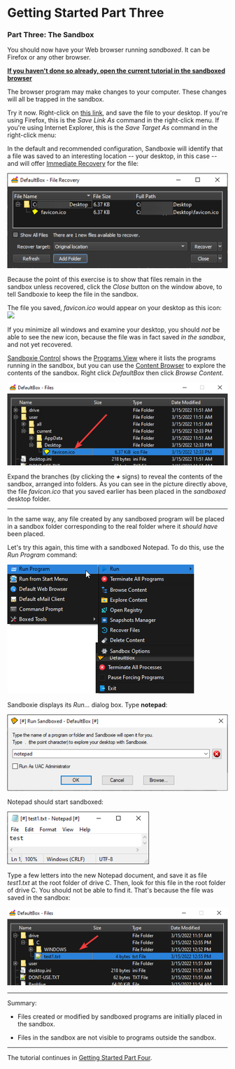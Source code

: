 # Getting Started Part Three

### Part Three: The Sandbox

You should now have your Web browser running _sandboxed_. It can be Firefox or any other browser.

<u>**If you haven't done so already, open the current tutorial in the sandboxed browser**</u>

The browser program may make changes to your computer. These changes will all be trapped in the sandbox.

Try it now. Right-click on [this link](https://github.com/sandboxie-plus/sandboxie-docs/raw/main/Media/favicon.ico), and
save the file to your desktop. If you're using Firefox, this is the _Save Link As_ command in the right-click menu. If
you're using Internet Explorer, this is the _Save Target As_ command in the right-click menu:

In the default and recommended configuration, Sandboxie will identify that a file was saved to an interesting location
-- your desktop, in this case -- and will offer [Immediate Recovery](ImmediateRecovery.md) for the file:

![](../Media/SP_ImmediateRecoverFavIcon.png)

Because the point of this exercise is to show that files remain in the sandbox unless recovered, click the _Close_
button on the window above, to tell Sandboxie to keep the file in the sandbox.

The file you saved, _favicon.ico_ would appear on your desktop as this
icon: ![](https://github.com/sandboxie-plus/sandboxie-docs/raw/main/Media/favicon.ico)

If you minimize all windows and examine your desktop, you should _not_ be able to see the new icon, because the file was
in fact saved _in the sandbox_, and not yet recovered.

[Sandboxie Control](SandboxieControl.md) shows the [Programs View](ProgramsView.md) where it lists the programs running
in the sandbox, but you can use the [Content Browser](ContentBrowser.md) to explore the contents of the sandbox. Right
click _DefaultBox_ then click _Browse Content_.

![](../Media/SP_FileViewFavIcon.png)

Expand the branches (by clicking the **_+_** signs) to reveal the contents of the sandbox, arranged into folders. As you
can see in the picture directly above, the file _favicon.ico_ that you saved earlier has been placed in the _sandboxed_
desktop folder.
* * *
In the same way, any file created by any sandboxed program will be placed in a sandbox folder corresponding to the real
folder where it _should have_ been placed.

Let's try this again, this time with a sandboxed Notepad. To do this, use the _Run Program_ command:

![](../Media/SP_TrayPopupRunAny.png)

Sandboxie displays its _Run..._ dialog box. Type **notepad**:

![](../Media/SP_RunAnyNotepad.png)

Notepad should start sandboxed:

![](../Media/SP_NotepadSandboxed.png)

Type a few letters into the new Notepad document, and save it as file _test1.txt_ at the root folder of drive C. Then,
look for this file in the root folder of drive C. You should not be able to find it. That's because the file was saved
in the sandbox:

![](../Media/SP_FileViewNotepad.png)
* * *
Summary:

* Files created or modified by sandboxed programs are initially placed in the sandbox.

* Files in the sandbox are not visible to programs outside the sandbox.

* * *
The tutorial continues in [Getting Started Part Four](SP_GettingStartedPartFour.md).
